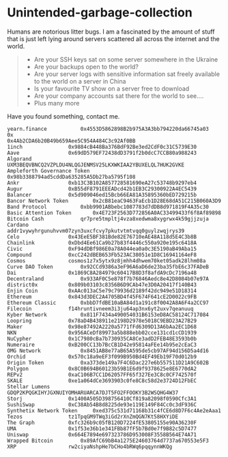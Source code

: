 # Unintended-garbage-collection  

  
Humans are notorious litter bugs. I am a fascinated by the amount of stuff that is just left lying around servers scattered all across the internet and the world.  
  

>  - Are your SSH keys sat on some server somewhere in the Ukraine   
>  - Are your backups open to the world?   
>  - Are your server logs with sensitive  information sat freely available to the world on a server in China  
>  -   Is your favourite TV show on a server free to download   
>  - Are your company accounts sat there for the world to see....
>  - Plus many more

Have you found something, contact me. 

    yearn.finance 			0x4553D5862898B2b975A3A3bb794220da66745a03
    0x 								0x4Ab2CDA6b20B49b659Aee5C954A484C3c92Af0BB
    1inch 				0x9884cB448Ba376BdF92Be3ed2CdF0c31C5739E30
    Aave 				0x69dD579EF72438dD3791f2b0dcC7CCB80a988243
    Algorand 			UXM3BEQVBNCQ2VZPLDU4NLQGJENMSV25LKXWKIAA2YBUXELQL7HUK2GVKE
    Ampleforth Governance Token 	0x98b3388794ad5cddDa635285A5Db27ba5795f108
    Ankr 				0xb13C3B102A857728581690eA27c53748b9297eb4
    Augur 				0xB55dF8791EEEADcd42b1EB3C29300922A4EC5439
    Balancer 			0x5d909046ed15Bcb66EA81A35895360bED729215b
    Bancor Network Token 		0x2cB81eaC9463FaEcb1D28E68dA51C215B060A3D9
    Band Protocol 			0xbb9901ABbebc1087783d7dDB8d971819F4A35c30
    Basic Attention Token 		0x4E723F2563D772856A0AC33499433f6f8Af89898
    Bitcoin Cash 			qr7pre5tmpltj4vza8xedwma8xygrwx4k59gjjzuja
    Cardano 			addr1vywyhrgunuhvvm07zyn3uxcfcvy7pkutvtmtvqq0guylzwqjrys39
    Celo 				0x43EeE5BF381Bde82E76710eAE48A118d5E4C3b8B
    Chainlink 			0xDbd4Ee61Ca9b27b83f4446c550a920e195c6418A
    Civic 				0xF94dDBf986E0a78A044ea0a0c3E5190aB49Aba15
    Compound 			0xcC242dBEB653Fb523AC38051e1D8C16941164eF8
    Cosmos 				cosmos1z7x5ytx9z8jmhh4dhwem70ket05adk28lhm08a
    Curve DAO Token 		0x92CCd9386a3eF96A6aD6de23ba35fbE6c37FADeB
    Dai 				0x1869C8A284979c60417B8D3f8afdA9cDc7196a48
    Decentraland 			0x933AF0C5e878f7b76846Aedc8e42D8084b07e97A
    district0x 			0x809b03103c8356B6D9CAb47e3D0A20417f140B43
    Enjin Coin 			0xAAc013aC5e79c79936d2189f42dc949e51D18314
    Ethereum 			0x843d3DEC2A4705BD4f45F674F641cE2D0022c9FB
    Ethereum Classic 		0xbbD7fdBE10aBA84d1a191c8f0042A8A6F4a2CC97
    Filecoin 			f14hruntivneem3i3ju64ap3nx6yt2uxv7qeanuuq
    Kyber Network 			0x811F7434a490054031B6153eD8AC58124C717084
    Loopring 			0x78aD4B438911e2198D2978e5018C9EBD23A27B29
    Maker 				0x98e87492A2220a5771fFd6309D13A6bAa2EC1D68
    NKN 				0x956ACeDf89973a5b888ebb02cce131cd1cCD1939
    NuCypher 			0x1C7980cBa7b730935CA8Ce3adD2FEB48E3593b0b
    Numeraire 			0xB200CC13b7BcCB1D42e95814aFEe14b95e2cEaC3
    OMG Network 			0x8451AB8e77aB65A595de5cb97AF94d156D5a4d16
    Orchid 				0x570c18a9eEF3f099B950Bd4EF49Eb19F70d012b9
    Origin Token 			0xa373de149a7F4C6Dac227e6b557511D21A9C602B
    Polygon 			0x8C0B694B60123b59B1E6d9f9378625e8E6770dA2
    REPv2 				0xaC106B7CC1D62057FF65f327Ee3C8c0CF742570f
    SKALE 				0xe1a064dCe3693903c0fe8C8c58d2e3724D12FbEC
    Stellar Lumens 			GDQP2KPQGKIHYJGXNUIYOMHARUARCA7DJT5FO2FFOOKY3B2WSQHG4W37
    Storj 				0x1400A505D398756410Cf819a82098f0590Cfc3A1
    SushiSwap 			0xC38Ab54B8d8225de93e119E149F84Cc0c3dF936C
    Synthetix Network Token 	0xed375c531d71168b31c4fCE6d8D7F6c4Ae2eAaa1
    Tezos 				tz1TpqGM9TWq3iGd2rXnZmQGN7Kt58HXYiDE
    The Graph 			0xfc326b9c05fB120D7224fE53805155e90A36230F
    UMA 				0x1f53e36b1e341FBb87fF5b7Bd0e7f9B82c5D7477
    Uniswap 			0x664E7894e697323786D953008F3558B564E74A71
    Wrapped Bitcoin 		0x89AfC69bB4a1275E24603764d7737a670553e5F3
    XRP 				rw2ciyaNshpHe7bCHo4bRWq6pqqynnWKQg
